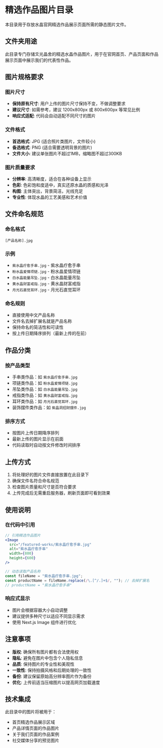 # 精选作品图片目录

本目录用于存放水晶官网精选作品展示页面所需的静态图片文件。

## 文件夹用途

此目录专门存储爻光晶舍的精选水晶作品图片，用于在官网首页、产品页面和作品展示页面中展示我们的代表性作品。

## 图片规格要求

### 图片尺寸
- **保持原有尺寸**: 用户上传的图片尺寸保持不变，不做调整要求
- **建议尺寸**: 如需参考，建议 1200x800px 或 800x600px 等常见比例
- **响应式适配**: 代码会自动适配不同尺寸的图片

### 文件格式
- **首选格式**: JPG (适合照片类图片，文件较小)
- **备选格式**: PNG (适合需要透明背景的图片)
- **文件大小**: 建议单张图片不超过1MB，缩略图不超过300KB

### 图片质量要求
- **分辨率**: 高清晰度，适合在各种设备上显示
- **色彩**: 色彩饱和度适中，真实还原水晶的质感和光泽
- **构图**: 主体突出，背景简洁，光线充足
- **专业性**: 体现水晶的工艺美感和艺术价值

## 文件命名规范

### 命名格式
```
[产品名称].jpg
```

### 示例
- `紫水晶疗愈手串.jpg` - 紫水晶疗愈手串
- `粉水晶爱情项链.jpg` - 粉水晶爱情项链
- `白水晶能量吊坠.jpg` - 白水晶能量吊坠
- `黄水晶财富戒指.jpg` - 黄水晶财富戒指
- `月光石直觉耳环.jpg` - 月光石直觉耳环

### 命名规则
- 直接使用中文产品名称
- 文件名去掉扩展名就是产品名称
- 保持命名的简洁性和可读性
- 按上传日期降序排列（最新上传的在前）

## 作品分类

### 按产品类型
- 手串类作品：如 `紫水晶疗愈手串.jpg`
- 项链类作品：如 `粉水晶爱情项链.jpg`
- 吊坠类作品：如 `白水晶能量吊坠.jpg`
- 戒指类作品：如 `黄水晶财富戒指.jpg`
- 耳环类作品：如 `月光石直觉耳环.jpg`
- 装饰摆件类作品：如 `紫晶洞招财摆件.jpg`

### 排序方式
- 按图片上传日期降序排列
- 最新上传的图片显示在前面
- 代码读取时自动按文件修改时间排序

## 上传方式

1. 将处理好的图片文件直接放置在此目录下
2. 确保文件名符合命名规范
3. 检查图片质量和尺寸是否符合要求
4. 上传完成后无需重启服务器，刷新页面即可看到效果

## 使用说明

### 在代码中引用
```jsx
// 引用精选作品图片
<Image 
  src="/featured-works/紫水晶疗愈手串.jpg" 
  alt="紫水晶疗愈手串"
  width={800}
  height={600}
/>

// 动态读取产品名称
const fileName = "紫水晶疗愈手串.jpg";
const productName = fileName.replace(/\.[^/.]+$/, ""); // 去掉扩展名
// productName = "紫水晶疗愈手串"
```

### 响应式显示
- 图片会根据容器大小自动调整
- 建议提供多种尺寸以适应不同显示需求
- 使用 Next.js Image 组件进行优化

## 注意事项

- **版权**: 确保所有图片都有合法使用权
- **隐私**: 避免在图片中包含个人隐私信息
- **品质**: 保持图片的专业性和美观性
- **一致性**: 保持拍摄风格和后期处理的一致性
- **备份**: 建议保留原始高分辨率图片作为备份
- **优化**: 上传前适当压缩图片以提高网页加载速度

## 技术集成

此目录中的图片将被用于：
- 首页精选作品展示区域
- 产品详情页面的作品图片
- 关于我们页面的作品案例
- 社交媒体分享的预览图片